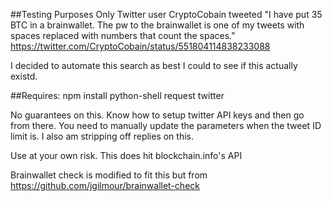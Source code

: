 ##Testing Purposes Only
Twitter user CryptoCobain tweeted "I have put 35 BTC in a brainwallet. The pw to the brainwallet is one of my tweets with spaces replaced with numbers that count the spaces."
https://twitter.com/CryptoCobain/status/551804114838233088

I decided to automate this search as best I could to see if this actually existd.

##Requires:
npm install python-shell request twitter


No guarantees on this. Know how to setup twitter API keys and then go from there. You need to manually update the parameters when the tweet ID limit is. I also am stripping off replies on this. 

Use at your own risk. This does hit blockchain.info's API 

Brainwallet check is modified to fit this but from https://github.com/jgilmour/brainwallet-check

